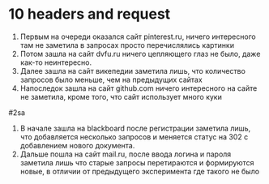# 10 headers and request
1.	Первым на очереди оказался сайт pinterest.ru, ничего интересного там не заметила в запросах просто перечислялись картинки
2.	Потом зашла на сайт dvfu.ru ничего цепляющего глаз не было, даже как-то неинтересно.
3.	Далее зашла на сайт викепедии заметила лишь, что количество запросов было меньше, чем на предыдущих сайтах
4.	Напоследок зашла на сайт github.com ничего интересного на сайте не заметила, кроме того, что сайт использует много куки

#2sa
1.	В начале зашла на blackboard после регистрации заметила лишь, что добавляется несколько запросов и меняется статус на 302 с добавлением нового документа.
2.	Дальше пошла на сайт mail.ru, после ввода логина и пароля заметила лишь что старые запросы перетираются и формируются новые, в отличии от предыдущего эксперимента где такого не было
